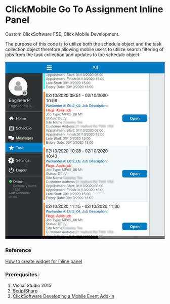 # ClickMobile Go To Assignment Inline Panel
Custom ClickSoftware FSE, Click Mobile Development. 
<p>The purpose of this code is to utilize both the schedule object and the task collection object therefore allowing mobile users to utilize search filtering of jobs from the task collection and updates to the schedule object.</p> 

<img src="https://github.com/StevenOn-Git/ClickMobile_GoToAssignment_InlinePanel/blob/main/CM_Inline_buton_screenshot.png?raw=true">

<h3>Reference</h3>
<a href="https://community.clicksoftware.com/s/article/How-to-create-widget-for-inline-panel">How to create widget for inline panel</a>

<h3>Prerequsites:</h3>
<ol>
<li>Visual Studio 2015</li>
<li><a href="https://github.com/nikhilk/scriptsharp">ScriptSharp</a></li>
<li><a href="https://wiki.cloud.clicksoftware.com/fsedoc/en/development/developing-with-the-service-edge-apis/developing-clickmobile-touch-add-ins/developing-specific-clickmobile-touch-add-in-types/developing-a-mobile-inline-panel-add-in">ClickSoftware Developing a Mobile Event Add-In</a></li>
</ol>
